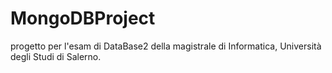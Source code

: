 # MongoDBProject
progetto per l'esam di DataBase2 della magistrale di Informatica, Università degli Studi di Salerno.
